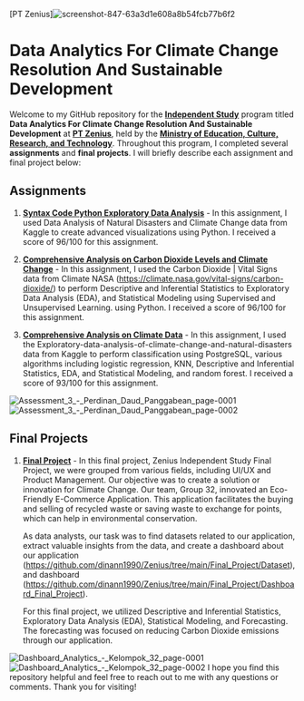 [PT Zenius]![screenshot-847-63a3d1e608a8b54fcb77b6f2](https://github.com/dinann1990/Zenius/assets/145855732/31acae85-0fe9-49b3-83d7-6062cca470e2)


# Data Analytics For Climate Change Resolution And Sustainable Development

Welcome to my GitHub repository for the [**Independent Study**](https://kampusmerdeka.kemdikbud.go.id/program/studi-independen/detail) program titled **Data Analytics For Climate Change Resolution And Sustainable Development** at [**PT Zenius**](https://www.zenius.net/), held by the [**Ministry of Education, Culture, Research, and Technology**](https://www.kemdikbud.go.id/main/). Throughout this program, I completed several **assignments** and **final projects**. I will briefly describe each assignment and final project below:

## Assignments
1. [**Syntax Code Python Exploratory Data Analysis**](https://github.com/dinann1990/Zenius/blob/main/Assessment/Assessment_1_Perdinan_Daud_Panggabean.ipynb) - In this assignment, I used Data Analysis of Natural Disasters and Climate Change data from Kaggle to create advanced visualizations using Python. I received a score of 96/100 for this assignment.

2. [**Comprehensive Analysis on Carbon Dioxide Levels and Climate Change**](https://github.com/dinann1990/Zenius/blob/main/Assessment/Assessment_2_Perdinan_Daud_Panggabean.ipynb) - In this assignment, I used the Carbon Dioxide | Vital Signs data from Climate NASA (https://climate.nasa.gov/vital-signs/carbon-dioxide/) to perform Descriptive and Inferential Statistics to Exploratory Data Analysis (EDA), and Statistical Modeling using Supervised and Unsupervised Learning. using Python. I received a score of 96/100 for this assignment.

3. [**Comprehensive Analysis on Climate Data**](https://github.com/dinann1990/Zenius/blob/main/Assessment/Assessment_3_Perdinan_Daud_Panggabean.ipynb) - In this assignment, I used the Exploratory-data-analysis-of-climate-change-and-natural-disasters data from Kaggle to perform classification using PostgreSQL, various algorithms including logistic regression, KNN, Descriptive and Inferential Statistics, EDA, and Statistical Modeling, and random forest. I received a score of 93/100 for this assignment.
   

![Assessment_3_-_Perdinan_Daud_Panggabean_page-0001](https://github.com/dinann1990/Zenius/assets/145855732/7b5d96c1-ae36-4383-9fa7-d8caf5ac5f0f)
![Assessment_3_-_Perdinan_Daud_Panggabean_page-0002](https://github.com/dinann1990/Zenius/assets/145855732/8d3b3b07-176c-49b1-89aa-4d92d2c894a9)


## Final Projects
1. [**Final Project**](https://github.com/dinann1990/Zenius/blob/main/Final_Project/Final_Project_Kelompok_32.ipynb) - In this final project, Zenius Independent Study Final Project, we were grouped from various fields, including UI/UX and Product Management. Our objective was to create a solution or innovation for Climate Change. Our team, Group 32, innovated an Eco-Friendly E-Commerce Application. This application facilitates the buying and selling of recycled waste or saving waste to exchange for points, which can help in environmental conservation.
   
   As data analysts, our task was to find datasets related to our application, extract valuable insights from the data, and create a dashboard about our application (https://github.com/dinann1990/Zenius/tree/main/Final_Project/Dataset), and dashboard 
(https://github.com/dinann1990/Zenius/tree/main/Final_Project/Dashboard_Final_Project).

   For this final project, we utilized Descriptive and Inferential Statistics, Exploratory Data Analysis (EDA), Statistical Modeling, and Forecasting. The forecasting was focused on reducing Carbon Dioxide emissions through our application.


![Dashboard_Analytics_-_Kelompok_32_page-0001](https://github.com/dinann1990/Zenius/assets/145855732/13e11124-5375-49ce-b21e-a37da3cfc6ec)
![Dashboard_Analytics_-_Kelompok_32_page-0002](https://github.com/dinann1990/Zenius/assets/145855732/f9d3e3a6-6e23-4a6d-9ff6-8a10a6d8062d)
I hope you find this repository helpful and feel free to reach out to me with any questions or comments. Thank you for visiting!
